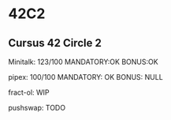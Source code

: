 # 42C2
Cursus 42 Circle 2
-
Minitalk: 123/100 MANDATORY:OK BONUS:OK

pipex: 100/100 MANDATORY: OK BONUS: NULL

fract-ol: WIP

pushswap: TODO
